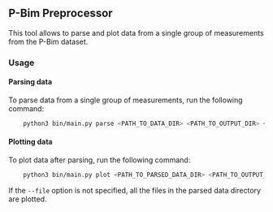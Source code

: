 ## P-Bim Preprocessor
This tool allows to parse and plot data from a single group of measurements from the P-Bim dataset.
### Usage
#### Parsing data
To parse data from a single group of measurements, run the following command:
```bash
    python3 bin/main.py parse <PATH_TO_DATA_DIR> <PATH_TO_OUTPUT_DIR> <JOB_NAME>
```
#### Plotting data
To plot data after parsing, run the following command:
```bash
    python3 bin/main.py plot <PATH_TO_PARSED_DATA_DIR> <PATH_TO_OUTPUT_DIR> <JOB_NAME> [--file <PARSED_DATA_FILE_NAME>]
```
If the `--file` option is not specified, all the files in the parsed data directory are plotted.